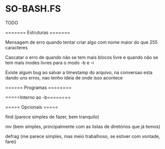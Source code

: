 # SO-BASH.FS

TODO

======= Estruturas =======

Mensagem de erro quando tentar criar algo com nome maior do que 255 caracteres

Cascatar o erro de quando não se tem mais blocos livre e quando não se tem mais inodes livres para o modo -b e -i

Existe algum bug ao salvar a timestamp do arquivo, na conversao esta dando uns erros, nao tenho ideia de onde isso acontece


====== Programas ========



=====Interno ao -b========



===== Opcionais =====

find (parece simples de fazer, bem tranquilo)

mv (bem simples, principalmente com as listas de diretórios que já temos)

defrag (me parece simples, mas meio trabalhoso, se estiver com vontade, farei)

